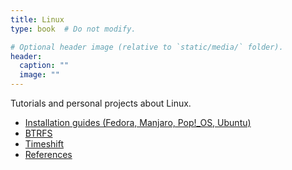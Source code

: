 ```yaml
---
title: Linux
type: book  # Do not modify.

# Optional header image (relative to `static/media/` folder).
header:
  caption: ""
  image: ""
---
```

Tutorials and personal projects about Linux.

- [Installation guides (Fedora, Manjaro, Pop!_OS, Ubuntu)](install-guides)
- [BTRFS](btrfs)
- [Timeshift](timeshift)
- [References](references)

